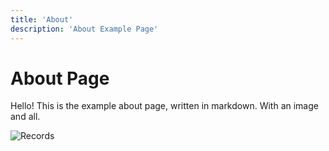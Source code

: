 ```yaml
---
title: 'About'
description: 'About Example Page'
---
```


# About Page

Hello! This is the example about page, written in markdown. With an image and all.

![Records](/images/records.jpg)

